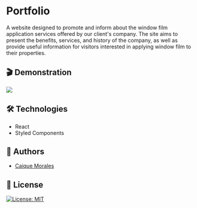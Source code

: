 
# Portfolio

A website designed to promote and inform about the window film application services offered by our client's company. The site aims to present the benefits, services, and history of the company, as well as provide useful information for visitors interested in applying window film to their properties.


## 🎬 Demonstration

<img src="https://i.imgur.com/BK7LLvk.png" />

## 🛠 Technologies

- React
- Styled Components
  
## 👤 Authors

- [Caique Morales](https://www.caiquemorales.com)


## 🪪 License

[![License: MIT](https://img.shields.io/badge/License-MIT-yellow.svg)](https://opensource.org/licenses/MIT)
